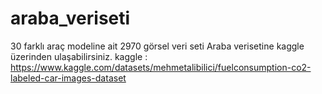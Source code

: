 # araba_veriseti
30 farklı araç modeline ait 2970 görsel veri seti
Araba verisetine kaggle üzerinden ulaşabilirsiniz.
kaggle : https://www.kaggle.com/datasets/mehmetalibilici/fuelconsumption-co2-labeled-car-images-dataset
